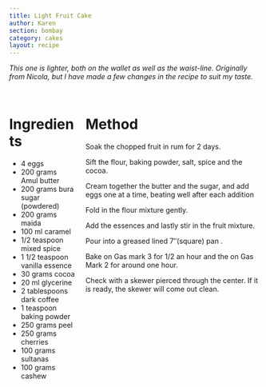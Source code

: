```yaml
---
title: Light Fruit Cake
author: Karen
section: bombay
category: cakes
layout: recipe
---
```

_This one is lighter, both on the wallet as well as the waist-line. Originally from Nicola, but I have made a few changes in the recipe to suit my taste._

<br>
<div class='columns'> <div class='column is-one-third p-3' markdown='1'>

# Ingredients
* 4 eggs
* 200 grams Amul butter
* 200 grams bura sugar (powdered)
* 200 grams maida
* 100 ml caramel
* 1/2 teaspoon mixed spice
* 1 1/2 teaspoon vanilla essence
* 30 grams cocoa
* 20 ml glycerine
* 2 tablespoons dark coffee
* 1 teaspoon baking powder
* 250 grams peel
* 250 grams cherries
* 100 grams sultanas
* 100 grams cashew

</div> <div class='column is-two-thirds p-3' markdown='1'>

# Method

Soak the chopped fruit in rum for 2 days.

Sift the flour, baking powder, salt, spice and the cocoa.

Cream together the butter and the sugar, and add eggs one at a time, beating well after each addition

Fold in the flour mixture gently.

Add the essences and lastly stir in the fruit mixture.

Pour into a greased lined 7″(square) pan .

Bake on Gas mark 3 for 1/2 an hour and the on Gas Mark 2 for around one hour.
 
Check with a skewer pierced through the center. If it is ready, the skewer will come out clean.

</div> </div>
